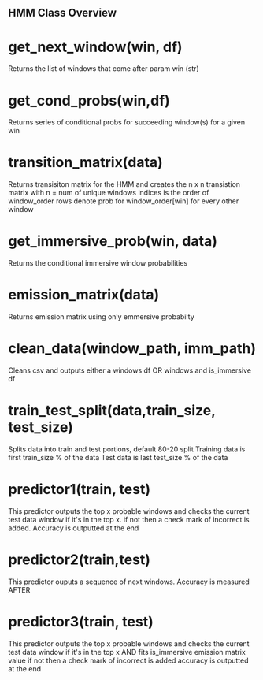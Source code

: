 ## HMM Class Overview

# get_next_window(win, df)
Returns the list of windows that come after param win (str)
# get_cond_probs(win,df)
Returns series of conditional probs for succeeding window(s) for a given win
# transition_matrix(data)
Returns transisiton matrix for the HMM and creates the n x n transistion matrix with n = num of unique windows indices is the order of window_order
rows denote prob for window_order[win] for every other window
# get_immersive_prob(win, data)
Returns the conditional immersive window  probabilities 
# emission_matrix(data)
Returns emission matrix using only emmersive probabilty
# clean_data(window_path, imm_path)
Cleans csv and outputs either a windows df OR windows and is_immersive df
# train_test_split(data,train_size, test_size)
Splits data into train and test portions, default 80-20 split 
Training data is first train_size % of the data
Test data is last test_size % of the data
# predictor1(train, test)
This predictor outputs the top x probable windows and checks the current test data window if it's in the top x.
if not then a check mark of incorrect is added. Accuracy is outputted at the end
# predictor2(train,test)
This predictor ouputs a sequence of next windows. Accuracy is measured AFTER 
# predictor3(train, test)
This predictor outputs the top x probable windows and 
checks the current test data window if it's in the top x AND fits is_immersive emission matrix value
if not then a check mark of incorrect is added 
accuracy is outputted at the end
 

